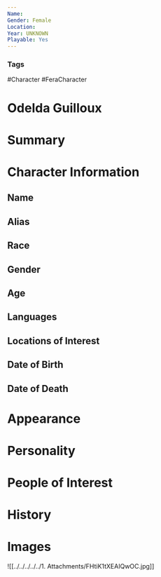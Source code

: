 ```yaml
---
Name: 
Gender: Female
Location: 
Year: UNKNOWN
Playable: Yes
---
```


### Tags
#Character #FeraCharacter 

# Odelda Guilloux


# Summary


# Character Information

## Name

## Alias

## Race

## Gender

## Age

## Languages

## Locations of Interest

## Date of Birth

## Date of Death

# Appearance

# Personality

# People of Interest

# History

# Images
![[../../../../../1. Attachments/FHtiK1tXEAIQwOC.jpg]]